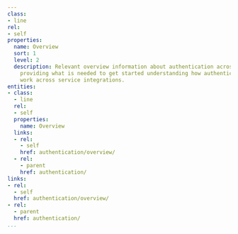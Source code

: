 ```yaml
---
class:
- line
rel:
- self
properties:
  name: Overview
  sort: 1
  level: 2
  description: Relevant overview information about authentication across services,
    providing what is needed to get started understanding how authentication will
    work across service integrations.
entities:
- class:
  - line
  rel:
  - self
  properties:
    name: Overview
  links:
  - rel:
    - self
    href: authentication/overview/
  - rel:
    - parent
    href: authentication/
links:
- rel:
  - self
  href: authentication/overview/
- rel:
  - parent
  href: authentication/
...
```


